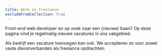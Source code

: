 ```yaml
---
title: Werk en freelance
excludeFromCollection: true
---
```


Front-end web developer en op zoek naar een (nieuwe) baan? Op deze pagina vind je regelmatig nieuwe vacatures in ons vakgebied.

Als bedrijf een vacature toevoegen kan ook. We accepteren ze voor zowel vaste dienstverbanden als freelance opdrachten.
